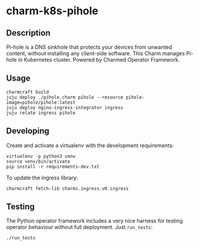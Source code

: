 # charm-k8s-pihole

## Description

Pi-hole is a DNS sinkhole that protects your devices from unwanted content,
without installing any client-side software.
This Charm manages Pi-hole in Kubernetes cluster.
Powered by Charmed Operator Framework.

## Usage


    charmcraft build
    juju deploy ./pihole.charm pihole --resource pihole-image=pihole/pihole:latest
    juju deploy nginx-ingress-integrator ingress
    juju relate ingress pihole


## Developing

Create and activate a virtualenv with the development requirements:

    virtualenv -p python3 venv
    source venv/bin/activate
    pip install -r requirements-dev.txt

To update the ingress library:

    charmcraft fetch-lib charms.ingress.v0.ingress

## Testing

The Python operator framework includes a very nice harness for testing
operator behaviour without full deployment. Just `run_tests`:

    ./run_tests
